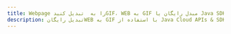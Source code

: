 ---title: Webpage را به  تبدیل کنیدGIF، WEB به GIF مبدل رایگان یا Java SDKdescription: تبدیل رایگانWEB به GIF با استفاده از Java Cloud APIs & SDK همچنین اسناد PDF را در Cloud ایجاد، ویرایش و رندر کنید.---